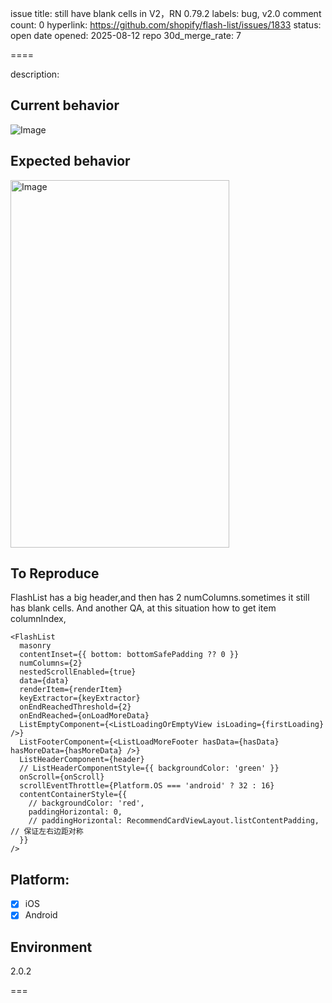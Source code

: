 issue title: still have blank cells in V2，RN 0.79.2
labels: bug, v2.0
comment count: 0
hyperlink: https://github.com/shopify/flash-list/issues/1833
status: open
date opened: 2025-08-12
repo 30d_merge_rate: 7

====

description:
## Current behavior

![Image](https://github.com/user-attachments/assets/450aa845-4cdf-4382-93d9-734b5c305590)

## Expected behavior

<img width="350" height="588" alt="Image" src="https://github.com/user-attachments/assets/24847eb7-9a26-44e1-b27c-409fa6e3a6b9" />

## To Reproduce

FlashList has a big header,and then has 2 numColumns.sometimes it still has blank cells.
And another QA, at this situation how to get item columnIndex,

```
<FlashList
  masonry
  contentInset={{ bottom: bottomSafePadding ?? 0 }}
  numColumns={2}
  nestedScrollEnabled={true}
  data={data}
  renderItem={renderItem}
  keyExtractor={keyExtractor}
  onEndReachedThreshold={2}
  onEndReached={onLoadMoreData}
  ListEmptyComponent={<ListLoadingOrEmptyView isLoading={firstLoading} />}
  ListFooterComponent={<ListLoadMoreFooter hasData={hasData} hasMoreData={hasMoreData} />}
  ListHeaderComponent={header}
  // ListHeaderComponentStyle={{ backgroundColor: 'green' }}
  onScroll={onScroll}
  scrollEventThrottle={Platform.OS === 'android' ? 32 : 16}
  contentContainerStyle={{
    // backgroundColor: 'red',
    paddingHorizontal: 0,
    // paddingHorizontal: RecommendCardViewLayout.listContentPadding, // 保证左右边距对称
  }}
/>
```

## Platform:

- [x] iOS
- [x] Android

## Environment

<!-- What is the exact version of @shopify/flash-list that you are using? -->

2.0.2


===
